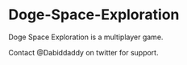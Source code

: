 # Doge-Space-Exploration
Doge Space Exploration is a multiplayer game. 

Contact @Dabiddaddy on twitter for support.
